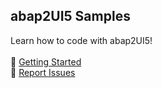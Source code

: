 ## abap2UI5 Samples

Learn how to code with abap2UI5! <br>
 <br>
🚀 [Getting Started](https://abap2ui5.github.io/docs/get_started/sample_apps.html) <br>
🐞 [Report Issues](https://github.com/abap2UI5/abap2UI5/issues) 
